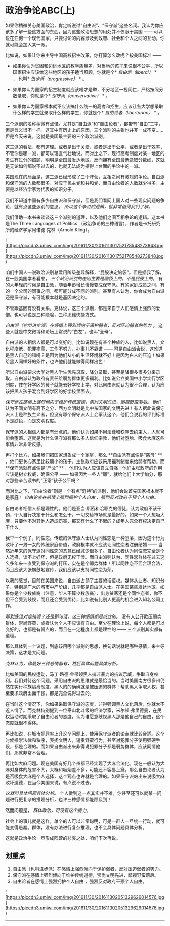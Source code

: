 # 政治争论ABC(上)

如果你稍微关心美国政治，肯定听说过“自由派”、“保守派”这些名词。我认为你应该多了解一些这方面的东西，因为这些政治思想的用处并不仅限于美国 —— 可以说在任何一个现代国家，只要讨论的内容涉及到政府、社会和个人之间的互动，你就可能会加入某一派。

比如说，如果让你来主导中国高校招生改革，你打算怎么改呢？按美国标准 —— 

* 如果你认为贫困和边远地区的教学质量差，对当地的孩子来说很不公平，所以国家招生应该给这些地区的孩子适当照顾，你就是个* *自由派（liberal）* * ， 也叫* *进步派（progressive）* * 。

* 如果你认为国家的招生制度就应该唯才是举，不分地区一视同仁，严格按照分数录取，你就是个* *保守派（conservative）* * 。

* 如果你认为国家根本就不应该搞什么统一的高考和招生，应该让各大学想录取什么样的学生就录取什么样的学生，你就是个* *自由论者（libertarian）* * 。

三个派别的名称稍微有点怪。尤其是“自由派”和“自由论者”，都带有“自由”二字，但是含义很不一样。这其中有历史上的原因，三个派别的主张也并非一成不变……但是今天来说，这就是美国最主要的三个政治派别。

这三派的看法，都有道理。或者是出于关爱，或者是出于公平，或者是出于效率，不管你是哪一派，都可以理直气壮地说。而对比之下，现行高考制度对某一地区的考生有过分的照顾，明明是全国最发达地区，反而拥有全国最低录取分数线，这就是无论如何都说不过去的，也就无法成为摆得上台面的争论中的一派。

美国现在的局面是，这三派已经形成了三个阵营，互相之间有激烈的争论。自由派和保守派的人数都很多，对应于民主党和共和党，而自由论者的人数就少得多，主要是以经济学家为代表的知识分子。

我们不知道中国有多少自由派和保守派，但是我们看网上国人对一些现实问题的争论，就有点这些派别的意思。 *所以这个争论的逻辑，就非常值得我们了解。*

我们借助一本书来谈谈这三个派别的道理，以及他们之间互相争论的逻辑。这本书是The Three Languages of Politics （政治争论的三种语言），作者是卡托研究所的经济学家阿诺德·克林（Arnold Kling）。 

![https://piccdn3.umiwi.com/img/201611/30/201611301752178548273848.jpg](https://piccdn3.umiwi.com/img/201611/30/201611301752178548273848.jpg)

咱们中国人一说政治派别总爱用阶级差异解释，“屁股决定脑袋”。但是据我了解，在一般美国学者看来， *三个政治派别的差别主要是脑袋上的，不是屁股上的。* 有的人年轻的时候是自由派，随着年龄增长慢慢变成保守派。有的家庭成员之间，有的一个公司的同事之间，都可能分成不同的派别。甚至有人认为，你会成为自由派还是保守派，有可能根本就是基因决定的。

不管跟基因有没有关系，克林说，这三个派别，都是来自于人们感情上强烈的爱憎。也可以说是三种隐喻，三种思维快捷方式。

 *自由派（也叫进步派）在感情上强烈倾向于保护弱者，反对压迫弱者的势力*  **。** 这些人就是中文微博和论坛上常说的“白左”，也叫“圣母”。

自由派的人相信人都是可以变好的。比如说现在有某个种族的人，比如说黑人，文化程度低、犯罪率高，工作不努力，办事儿不靠谱 —— 可是自由派会说，这难道是黑人自己的错吗？是因为他们从小的生活环境就不好！是因为白人的压迫！如果给黑人同样好的条件，也许他们就能做得同样出色！

所以自由派要求大学对黑人学生优先录取，降分录取，甚至是降很多很多分来录取。自由派认为政府有责任给弱势群体更多福利。比如说公立美国中小学实行学区制度，住在好学区的孩子就能去好学校上学，对此自由派就认为很不合理，认为应该把黑人孩子混合到好学区的好学校里面去。

 *保守派在感情上强烈倾向于维护传统道德，崇尚文明先进，鄙视野蛮落后。* 他们认为不同文明有高下之分，西方文明就是比中东国家的文明先进！有人据此说保守派人士是种族主义者，但没有哪个保守派人士会承认这个，他们会说我的评判标准不是肤色，而是文明程度。

保守派的人相信人都是有弱点的。他们认为如果不用法律和秩序去约束人，人就可能会堕落。这就是为什么保守派有那么多人信仰宗教，他们对堕胎、吸食大麻这些事情非常非常反感。

再打个比方，如果我们把国家想象成一个家庭，那么 **自由派有点像是“慈母” ** ，他们更关心家里比较弱小的孩子，主张政府应该采用福利制度来给弱者帮助。而 **保守派就有点像是“严父” ** ，他们认为人应该自立自强！他们主张政府的作用应该是树立权威，确保公平 —— 如果因为一些人“弱”，就给他们上大学加分，那对那些辛苦读书的“正常”孩子公平吗？

而对比之下，“自由论者”则是一个有点“奇特”的派别，他们会说首先国家根本就不是家庭！ *自由论者在感情上强烈拥护个人自由 ，强烈反对政府干预个人自由。*

自由论者相信人都是理性的。他们是亚当·斯密和哈耶克的信徒，认为政府不该干预，个人自行决定干什么和怎么干，一切交给市场就是最好的。如果一个人想吸大麻，只要他不对其他人造成伤害，那又有什么了不起的？成年人完全有权决定自己干什么。

我举一个例子，同性恋。传统的保守派人士认为同性恋是一种堕落，因为这个行为败坏了一男一女的传统家庭价值，政府根本就不应该让同性恋者注册结婚 —— 当然近年来的保守派对同性恋的恶意已经减少很多了。自由论者认为同性恋完全是个人选择，谈不上好坏，但是政府无权干涉。而自由派则认为，同性恋群体在过去这么多年来一直受到保守派的打压，实在是个弱势群体！所以同性恋不但合理合法，而且应该大张旗鼓地宣传，我们应该以支持同性恋为荣。

以我的感觉，目前在美国来说，自由派占领了主要的话语权。媒体从业者、知识分子、特别是广大的城市中产阶级，几乎都是自由派人士。在美国某些发达地区，如果你是个少数族裔（注意，华人不算少数族裔），出身贫寒还是个同性恋者，你不但不会受到歧视，而且还会受到优待，比如说有比别人更高的机会进入知名公司工作。

 *那到底谁对谁错呢？还是那句话，这三种感情都是成立的。* 没有人公开欺压弱势群体，崇尚野蛮，或者认为个人不应该有自由。至少在理论上说，每个人都是可以变好的，也都是有弱点的，而且在一定程度上都是理性的 —— 三个派别其实都有道理。

那么具体到一个议题，到底该用哪个派别的思想，换句话说就是哪种感情，来主导决策，这才是大问题。

 *克林认为，你最好三种感情都有，然后具体问题具体分析。*

比如美国的民权运动，马丁·路德·金带领黑人搞非暴力的抗议示威，争取自身权利。我们对待这个问题，采用自由派的思维就是最恰当的。当时美国南方很多州仍然在实行种族隔离制度，黑人的的确确就是被压迫的群体！帮助黑人争取人权，甚至要求政府出面干预，都是完全说得过去的。

在当时这个情况下，你如果采取保守派的态度，非得强调黑人文化落后，你就太不近人情了。而克林特别提到一位泰山北斗级的经济学家，米尔顿·弗里德曼，在民权运动时期采取了自由论者的态度，认为谁愿意歧视黑人那是他自己的自由，这个态度就很不得体。

再比如说，在城市犯罪率上升这个问题上，使用保守派者的论点就比较合适。这个时候推崇法律和秩序，表扬文明人，谴责野蛮行为，甚至对犯罪分子使用强硬手段，都是合理的。而如果自由派出来非得说犯罪分子都是弱势群体，应该同情他们，那就非常不合理。

再比如大麻问题。现在美国有好几个州都已经实现了大麻合法化。现在一般认为大麻对身体的危害不大，大概和吸烟差不多，可能还不容易上瘾。那么自由论者认为是否吸食大麻是个人选择，这个观点也许就是合理的。如果保守派站出来说吸大麻败坏道德，在当今美国来说，有点说不过去。

 *这就叫具体问题具体分析。* 个人做到这一点其实并不难，你甚至还可以就某一问题进行更复杂的推理分析，也许三种感情都能顾及到！

然而问题是， *群体政治，可没有这个能力。*

社会上的事儿就是这样，单个的人可以非常聪明，可是一群人一旦统一行动，就可能变得愚蠢。群体，没有办法进行复杂推理，也不会具体问题具体分析。

这就是政治争论一旦形成阵营的悲哀之处，咱们下次再说。 

## 划重点

1. 自由派（也叫进步派）在感情上强烈倾向于保护弱者，反对压迫弱者的势力。
2. 保守派在感情上强烈倾向于维护传统道德，崇尚文明先进，鄙视野蛮落后。
3. 自由论者在感情上强烈拥护个人自由 ，强烈反对政府干预个人自由。


![https://piccdn3.umiwi.com/img/201611/30/201611302051329629014576.jpg](https://piccdn3.umiwi.com/img/201611/30/201611302051329629014576.jpg)

---
